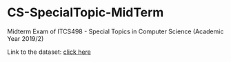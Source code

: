 # CS-SpecialTopic-MidTerm
Midterm Exam of  ITCS498 - Special Topics in Computer Science (Academic Year 2019/2)

Link to the dataset: [click here](https://drive.google.com/open?id=1sQ20CcQdL-ds1MUfvhbQkiFAfFeIM2kY)

